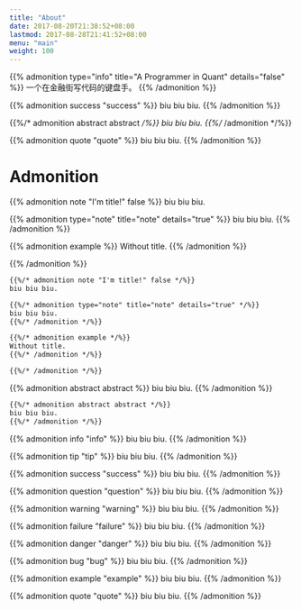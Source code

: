 ```yaml
---
title: "About"
date: 2017-08-20T21:38:52+08:00
lastmod: 2017-08-28T21:41:52+08:00
menu: "main"
weight: 100
---
```



<!-- {{% admonition type="note" title="note" details="true" %}}
biu biu biu.
{{% /admonition %}} -->

{{% admonition type="info" title="A Programmer in Quant" details="false" %}}
一个在金融街写代码的键盘手。
{{% /admonition %}}

{{% admonition success "success" %}}
biu biu biu.
{{% /admonition %}}

{{%/* admonition abstract abstract */%}}
biu biu biu.
{{%/* /admonition */%}}

{{% admonition quote "quote" %}}
biu biu biu.
{{% /admonition %}}

<!-- {{% admonition info "我是谁" %}}
A Programmer in Quant.
{{% /admonition %}}

{{% admonition abstract "做什么" %}}
1. Quant Dev
2. Data Administrators
{{% /admonition %}}
 -->
<!-- {{% admonition example example %}}
- 自建 MySQL 数据库：
    + ChinaFutures
    + ChinaStocks
- 程序化交易系统
    + CTP
    + XTP
    + TORA
{{% /admonition %}}
 -->
# Admonition

{{% admonition note "I'm title!" false %}}
biu biu biu.

{{% admonition type="note" title="note" details="true" %}}
biu biu biu.
{{% /admonition %}}

{{% admonition example %}}
Without title.
{{% /admonition %}}

{{% /admonition %}}

```markdown
{{%/* admonition note "I'm title!" false */%}}
biu biu biu.

{{%/* admonition type="note" title="note" details="true" */%}}
biu biu biu.
{{%/* /admonition */%}}

{{%/* admonition example */%}}
Without title.
{{%/* /admonition */%}}

{{%/* /admonition */%}}
```

<!--more-->

{{% admonition abstract abstract %}}
biu biu biu.
{{% /admonition %}}

```markdown
{{%/* admonition abstract abstract */%}}
biu biu biu.
{{%/* /admonition */%}}
```

{{% admonition info "info" %}}
biu biu biu.
{{% /admonition %}}

{{% admonition tip "tip" %}}
biu biu biu.
{{% /admonition %}}

{{% admonition success "success" %}}
biu biu biu.
{{% /admonition %}}

{{% admonition question "question" %}}
biu biu biu.
{{% /admonition %}}

{{% admonition warning "warning" %}}
biu biu biu.
{{% /admonition %}}

{{% admonition failure "failure" %}}
biu biu biu.
{{% /admonition %}}

{{% admonition danger "danger" %}}
biu biu biu.
{{% /admonition %}}

{{% admonition bug "bug" %}}
biu biu biu.
{{% /admonition %}}

{{% admonition example "example" %}}
biu biu biu.
{{% /admonition %}}

{{% admonition quote "quote" %}}
biu biu biu.
{{% /admonition %}}
